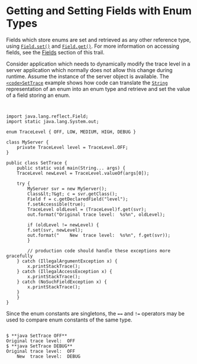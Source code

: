 
# Getting and Setting Fields with Enum Types

Fields which store enums are set and retrieved as any other reference type, using 
[`Field.set()`](https://docs.oracle.com/javase/8/docs/api/java/lang/reflect/Field.html#set-java.lang.Object-java.lang.Object-) and 
[`Field.get()`](https://docs.oracle.com/javase/8/docs/api/java/lang/reflect/Field.html#get-java.lang.Object-). For more information on accessing fields, see the [Fields](../member/field.html) section of this trail.

Consider application which needs to dynamically modify the trace level in a server application which normally does not allow this change during runtime. Assume the instance of the server object is available. The 
[`<code>SetTrace`</code>](example/SetTrace.java) example shows how code can translate the 
[`String`](https://docs.oracle.com/javase/8/docs/api/java/lang/String.html) representation of an enum into an enum type and retrieve and set the value of a field storing an enum.

```


import java.lang.reflect.Field;
import static java.lang.System.out;

enum TraceLevel { OFF, LOW, MEDIUM, HIGH, DEBUG }

class MyServer {
    private TraceLevel level = TraceLevel.OFF;
}

public class SetTrace {
    public static void main(String... args) {
	TraceLevel newLevel = TraceLevel.valueOf(args[0]);

	try {
	    MyServer svr = new MyServer();
	    Class&lt;?&gt; c = svr.getClass();
	    Field f = c.getDeclaredField("level");
	    f.setAccessible(true);
	    TraceLevel oldLevel = (TraceLevel)f.get(svr);
	    out.format("Original trace level:  %s%n", oldLevel);

	    if (oldLevel != newLevel) {
 		f.set(svr, newLevel);
		out.format("    New  trace level:  %s%n", f.get(svr));
	    }

        // production code should handle these exceptions more gracefully
	} catch (IllegalArgumentException x) {
	    x.printStackTrace();
	} catch (IllegalAccessException x) {
	    x.printStackTrace();
	} catch (NoSuchFieldException x) {
	    x.printStackTrace();
	}
    }
}

```

Since the enum constants are singletons, the `==` and `!=` operators may be used to compare enum constants of the same type.

```

$ **java SetTrace OFF**
Original trace level:  OFF
$ **java SetTrace DEBUG**
Original trace level:  OFF
    New  trace level:  DEBUG

```
